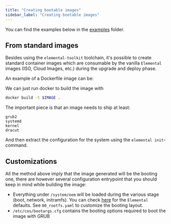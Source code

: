 ```yaml
---
title: "Creating bootable images"
sidebar_label: "Creating bootable images"
---
```


You can find the examples below in the [examples](https://github.com/rancher/elemental-toolkit/tree/main/examples) folder.

## From standard images

Besides using the `elemental-toolkit` toolchain, it's possible to create standard container images which are consumable by the vanilla `Elemental` images (ISO, Cloud Images, etc.) during the upgrade and deploy phase.

An example of a Dockerfile image can be:

<!-- {{<githubembed repo="rancher/elemental-toolkit" file="examples/green/Dockerfile" lang="Dockerfile">}} -->

We can just run docker to build the image with 

```bash
docker build -t $IMAGE .
```

The important piece is that an image needs to ship at least:

```
grub2
systemd
kernel
dracut
```

And then extract the configuration for the system using the `elemental init`-command.

## Customizations

All the method above imply that the image generated will be the booting one, there are however several configuration entrypoint that you should keep in mind while building the image:

- Everything under `/system/oem` will be loaded during the various stage (boot, network, initramfs). You can check [here](https://github.com/rancher/elemental-toolkit/tree/e411d8b3f0044edffc6fafa39f3097b471ef46bc/packages/cloud-config/oem) for the `Elemental` defaults. See `00_rootfs.yaml` to customize the booting layout.
- `/etc/cos/bootargs.cfg` contains the booting options required to boot the image with GRUB
